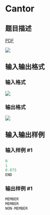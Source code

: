 # Cantor

## 题目描述

[problemUrl]: https://uva.onlinejudge.org/index.php?option=com_onlinejudge&Itemid=8&category=117&page=show_problem&problem=2748

[PDF](https://uva.onlinejudge.org/external/117/p11701.pdf)

![](https://cdn.luogu.com.cn/upload/vjudge_pic/UVA11701/f5b76cbe99c1eb58dc5e88ecbc110866268d8b1a.png)

## 输入输出格式

### 输入格式

![](https://cdn.luogu.com.cn/upload/vjudge_pic/UVA11701/608c5b6220ee818087ce00f404d43e9b3d4fa331.png)

### 输出格式

![](https://cdn.luogu.com.cn/upload/vjudge_pic/UVA11701/12ca51cc1a50069797196afa7df573e4509a10cb.png)

## 输入输出样例

### 输入样例 #1

```cpp
0
1
0.875
END
```


### 输出样例 #1

```cpp
MEMBER
MEMBER
NON-MEMBER
```


